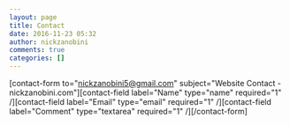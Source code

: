 ```yaml
---
layout: page
title: Contact
date: 2016-11-23 05:32
author: nickzanobini
comments: true
categories: []
---
```

[contact-form to="nickzanobini5@gmail.com" subject="Website Contact - nickzanobini.com"][contact-field label="Name" type="name" required="1" /][contact-field label="Email" type="email" required="1" /][contact-field label="Comment" type="textarea" required="1" /][/contact-form]

&nbsp;
